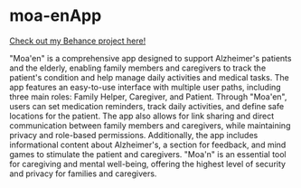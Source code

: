# moa-enApp
[Check out my Behance project here!](https://www.behance.net/gallery/211930077/Moaen-App)

"Moa'en" is a comprehensive app designed to support Alzheimer's patients and the elderly, enabling family members and caregivers to track the patient's condition and help manage daily activities and medical tasks. The app features an easy-to-use interface with multiple user paths, including three main roles: Family Helper, Caregiver, and Patient. Through "Moa'en", users can set medication reminders, track daily activities, and define safe locations for the patient. The app also allows for link sharing and direct communication between family members and caregivers, while maintaining privacy and role-based permissions. Additionally, the app includes informational content about Alzheimer's, a section for feedback, and mind games to stimulate the patient and caregivers. "Moa'n" is an essential tool for caregiving and mental well-being, offering the highest level of security and privacy for families and caregivers.
